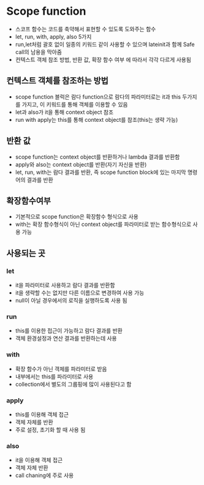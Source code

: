 # Scope function
+ 스코프 함수는 코드를 축약해서 표현할 수 있도록 도와주는 함수
+ let, run, with, apply, also 5가지
+ run,let처럼 괄호 없이 일종의 키워드 같이 사용할 수 있으며 lateinit과 함께 Safe call의 남용을 막아줌
+ 컨텍스트 객체 참조 방법, 반환 값, 확장 함수 여부 에 따라서 각각 다르게 사용됨

## 컨텍스트 객체를 참조하는 방법
+ scope function 블럭은 람다 function으로 람다의 파라미터로는 it과 this 두가지를 가지고, 이 키워드를 통해 객체를 이용할 수 있음
+ let과 also가 it을 통해 context object 참조
+ run with apply는 this를 통해 context object를 참조(this는 생략 가능)

## 반환 값 
+ scope function는 context object를 반환하거나 lambda 결과를 반환함
+ apply와 also는 context object를 반환(자기 자신을 반환)
+ let, run, with는 람다 결과를 반환, 즉 scope function block에 있는 마지막 명령어의 결과를 반환

## 확장함수여부
+ 기본적으로 scope function은 확장함수 형식으로 사용
+ with는 확장 함수형식이 아닌 context object를 파라미터로 받는 함수형식으로 사용 가능

## 사용되는 곳
### let
+ it을 파라미터로 사용하고 람다 결과를 반환함
+ it을 생략할 수는 없지만 다른 이름으로 변경하여 사용 가능
+ null이 아닐 경우에서의 로직을 실행하도록 사용 됨
### run
+ this를 이용한 접근이 가능하고 람다 결과를 반환
+ 객체 환경설정과 연산 결과를 반환하는데 사용
### with
+ 확장 함수가 아닌 객체를 파라미터로 받음
+ 내부에서는 this를 파라미터로 사용
+ collection에서 별도의 그룹핑에 많이 사용된다고 함
### apply
+ this를 이용해 객체 접근
+ 객체 자체를 반환
+ 주로 설정, 초기화 할 때 사용 됨
### also 
+ it을 이용해 객체 접근
+ 객체 자체 반환
+ call chaning에 주로 사용
